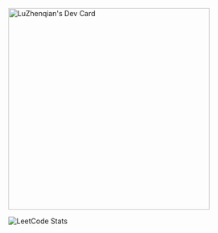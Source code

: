 <a href="https://app.daily.dev/LuZhenqian"><img src="https://api.daily.dev/devcards/766321ab05d5474d8e35c9acf750251f.png?r=ih4" width="400" alt="LuZhenqian's Dev Card"/></a>

![LeetCode Stats](https://leetcard.jacoblin.cool/NoahLu98?theme=light&font=Lora)
